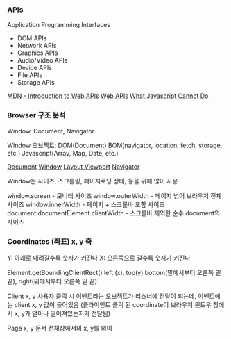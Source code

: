 ### APIs
Application Programming Interfaces
- DOM APIs
- Network APIs
- Graphics APIs
- Audio/Video APIs
- Device APIs
- File APIs
- Storage APIs

[MDN - Introduction to Web APIs](https://developer.mozilla.org/en-US/docs/Learn_web_development/Extensions/Client-side_APIs/Introduction)
[Web APIs](https://developer.mozilla.org/en-US/docs/Web/API)
[What Javascript Cannot Do](https://www.thoughtco.com/what-javascript-cannot-do-2037666)

### Browser 구조 분석
Window, Document, Navigator

Window 오브젝트: DOM(Document)
BOM(navigator, location, fetch, storage, etc.)
Javascript(Array, Map, Date, etc.)

[Document](https://developer.mozilla.org/en-US/docs/Web/API/Document)
[Window](https://developer.mozilla.org/en-US/docs/Web/API/Window)
[Layout Viewport](https://developer.mozilla.org/en-US/docs/Glossary/Layout_viewport)
[Navigator](https://developer.mozilla.org/en-US/docs/Web/API/Navigator)

Window는 사이즈, 스크롤링, 페이지로딩 상태, 등을 위해 많이 사용

window.screen - 모니터 사이즈
window.outerWidth - 페이지 넘어 브라우저 전체 사이즈
window.innerWidth - 페이지 + 스크롤바 포함 사이즈
document.documentElement.clientWidth - 스크롤바 제외한 순수 document의 사이즈

### Coordinates (좌표) x, y 축
Y: 아래로 내려갈수록 숫자가 커진다
X: 오른쪽으로 갈수록 숫자가 커진다

Element.getBoundingClientRect()
left (x), top(y)
 bottom(밑에서부터 오른쪽 밑 끝), right(위에서부터 오른쪽 밑 끝)

Client x, y 
사용자 클릭 시 이벤트라는 오브젝트가 리스너에 전달이 되는데, 
이벤트에는 client x, y 값이 들어있음 (클라이언트 클릭 된 coordinate이 브라우저 윈도우 창에서 x, y가 얼마나 떨어져있는지가 전달됨)

Page x, y
문서 전체상에서의 x, y를 의미
 
